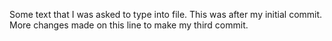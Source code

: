 Some text that I was asked to type into file. This was after my initial commit.
More changes made on this line to make my third commit.
